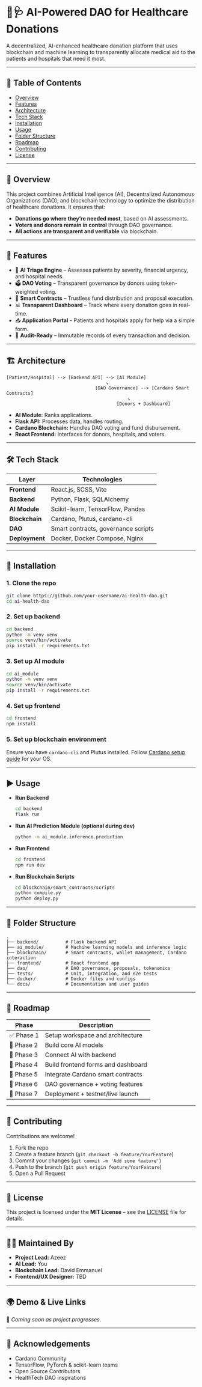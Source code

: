 # 🤖🩺 AI-Powered DAO for Healthcare Donations

A decentralized, AI-enhanced healthcare donation platform that uses blockchain and machine learning to transparently allocate medical aid to the patients and hospitals that need it most.

---

## 📌 Table of Contents

- [Overview](#overview)
- [Features](#features)
- [Architecture](#architecture)
- [Tech Stack](#tech-stack)
- [Installation](#installation)
- [Usage](#usage)
- [Folder Structure](#folder-structure)
- [Roadmap](#roadmap)
- [Contributing](#contributing)
- [License](#license)

---

## 🧠 Overview

This project combines Artificial Intelligence (AI), Decentralized Autonomous Organizations (DAO), and blockchain technology to optimize the distribution of healthcare donations. It ensures that:
- **Donations go where they’re needed most**, based on AI assessments.
- **Voters and donors remain in control** through DAO governance.
- **All actions are transparent and verifiable** via blockchain.

---

## 🌟 Features

- 🤖 **AI Triage Engine** – Assesses patients by severity, financial urgency, and hospital needs.
- 🗳️ **DAO Voting** – Transparent governance by donors using token-weighted voting.
- 🔐 **Smart Contracts** – Trustless fund distribution and proposal execution.
- 📊 **Transparent Dashboard** – Track where every donation goes in real-time.
- 📥 **Application Portal** – Patients and hospitals apply for help via a simple form.
- 🧾 **Audit-Ready** – Immutable records of every transaction and decision.

---

## 🏗 Architecture

```text
[Patient/Hospital] --> [Backend API] --> [AI Module]
                                     ↘
                                 [DAO Governance] --> [Cardano Smart Contracts]
                                             ↘
                                         [Donors + Dashboard]
````

* **AI Module:** Ranks applications.
* **Flask API:** Processes data, handles routing.
* **Cardano Blockchain:** Handles DAO voting and fund disbursement.
* **React Frontend:** Interfaces for donors, hospitals, and voters.

---

## 🛠 Tech Stack

| Layer          | Technologies                        |
| -------------- | ----------------------------------- |
| **Frontend**   | React.js, SCSS, Vite                |
| **Backend**    | Python, Flask, SQLAlchemy           |
| **AI Module**  | Scikit-learn, TensorFlow, Pandas    |
| **Blockchain** | Cardano, Plutus, cardano-cli        |
| **DAO**        | Smart contracts, governance scripts |
| **Deployment** | Docker, Docker Compose, Nginx       |

---

## 🚀 Installation

### 1. Clone the repo

```bash
git clone https://github.com/your-username/ai-health-dao.git
cd ai-health-dao
```

### 2. Set up backend

```bash
cd backend
python -m venv venv
source venv/bin/activate
pip install -r requirements.txt
```

### 3. Set up AI module

```bash
cd ai_module
python -m venv venv
source venv/bin/activate
pip install -r requirements.txt
```

### 4. Set up frontend

```bash
cd frontend
npm install
```

### 5. Set up blockchain environment

Ensure you have `cardano-cli` and Plutus installed. Follow [Cardano setup guide](https://developers.cardano.org/docs/get-started/installing-cardano/) for your OS.

---

## ▶️ Usage

* **Run Backend**

  ```bash
  cd backend
  flask run
  ```

* **Run AI Prediction Module (optional during dev)**

  ```bash
  python -m ai_module.inference.prediction
  ```

* **Run Frontend**

  ```bash
  cd frontend
  npm run dev
  ```

* **Run Blockchain Scripts**

  ```bash
  cd blockchain/smart_contracts/scripts
  python compile.py
  python deploy.py
  ```

---

## 📁 Folder Structure

```
.
├── backend/          # Flask backend API
├── ai_module/        # Machine learning models and inference logic
├── blockchain/       # Smart contracts, wallet management, Cardano interaction
├── frontend/         # React frontend app
├── dao/              # DAO governance, proposals, tokenomics
├── tests/            # Unit, integration, and e2e tests
├── docker/           # Docker files and configs
└── docs/             # Documentation and user guides
```

---

## 🔮 Roadmap

| Phase      | Description                        |
| ---------- | ---------------------------------- |
| ✅ Phase 1  | Setup workspace and architecture   |
| 🔄 Phase 2 | Build core AI models               |
| 🔄 Phase 3 | Connect AI with backend            |
| 🔄 Phase 4 | Build frontend forms and dashboard |
| 🔄 Phase 5 | Integrate Cardano smart contracts  |
| 🔄 Phase 6 | DAO governance + voting features   |
| 🔄 Phase 7 | Deployment + testnet/live launch   |

---

## 🤝 Contributing

Contributions are welcome!

1. Fork the repo
2. Create a feature branch (`git checkout -b feature/YourFeature`)
3. Commit your changes (`git commit -m 'Add some feature'`)
4. Push to the branch (`git push origin feature/YourFeature`)
5. Open a Pull Request

---

## 📄 License

This project is licensed under the **MIT License** – see the [LICENSE](LICENSE) file for details.

---

## 👨‍💻 Maintained By

* **Project Lead:** Azeez
* **AI Lead:** You
* **Blockchain Lead:** David Emmanuel
* **Frontend/UX Designer:** TBD

---

## 🌍 Demo & Live Links

🚧 *Coming soon as project progresses.*

---

## 🙏 Acknowledgements

* Cardano Community
* TensorFlow, PyTorch & scikit-learn teams
* Open Source Contributors
* HealthTech DAO inspirations

